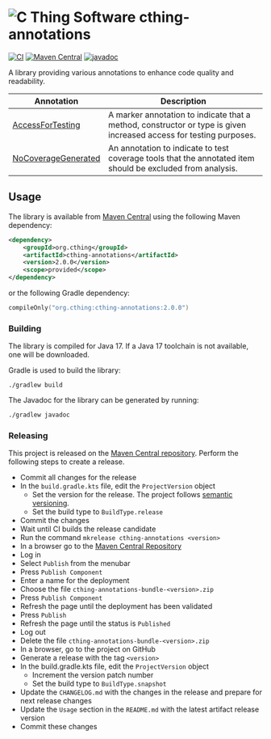 # ![C Thing Software](https://www.cthing.com/branding/CThingSoftware-57x60.png "C Thing Software") cthing-annotations

[![CI](https://github.com/cthing/cthing-annotations/actions/workflows/ci.yml/badge.svg)](https://github.com/cthing/cthing-annotations/actions/workflows/ci.yml)
[![Maven Central](https://maven-badges.herokuapp.com/maven-central/org.cthing/cthing-annotations/badge.svg)](https://maven-badges.herokuapp.com/maven-central/org.cthing/cthing-annotations)
[![javadoc](https://javadoc.io/badge2/org.cthing/cthing-annotations/javadoc.svg)](https://javadoc.io/doc/org.cthing/cthing-annotations)

A library providing various annotations to enhance code quality and readability.

| Annotation                                                                                                                                 | Description                                                                                                                               |
|--------------------------------------------------------------------------------------------------------------------------------------------|-------------------------------------------------------------------------------------------------------------------------------------------|
| [AccessForTesting](https://javadoc.io/doc/org.cthing/cthing-annotations/latest/org/cthing/annotations/AccessForTesting.html)               | A marker annotation to indicate that a method, constructor or type is given increased access for testing purposes.                        |
| [NoCoverageGenerated](https://javadoc.io/doc/org.cthing/cthing-annotations/latest/org/cthing/annotations/NoCoverageGenerated.html)         | An annotation to indicate to test coverage tools that the annotated item should be excluded from analysis.                                |

## Usage
The library is available from [Maven Central](https://repo.maven.apache.org/maven2/org/cthing/cthing-annotations/) using the following Maven dependency:
```xml
<dependency>
    <groupId>org.cthing</groupId>
    <artifactId>cthing-annotations</artifactId>
    <version>2.0.0</version>
    <scope>provided</scope>
</dependency>
```
or the following Gradle dependency:
```kotlin
compileOnly("org.cthing:cthing-annotations:2.0.0")
```

### Building
The library is compiled for Java 17. If a Java 17 toolchain is not available, one will be downloaded.

Gradle is used to build the library:
```
./gradlew build
```
The Javadoc for the library can be generated by running:
```bash
./gradlew javadoc
```

### Releasing
This project is released on the [Maven Central repository](https://central.sonatype.com/artifact/org.cthing/cthing-annotations).
Perform the following steps to create a release.

- Commit all changes for the release
- In the `build.gradle.kts` file, edit the `ProjectVersion` object
    - Set the version for the release. The project follows [semantic versioning](https://semver.org/).
    - Set the build type to `BuildType.release`
- Commit the changes
- Wait until CI builds the release candidate
- Run the command `mkrelease cthing-annotations <version>`
- In a browser go to the [Maven Central Repository](https://central.sonatype.com/)
- Log in
- Select `Publish` from the menubar
- Press `Publish Component`
- Enter a name for the deployment
- Choose the file `cthing-annotations-bundle-<version>.zip`
- Press `Publish Component`
- Refresh the page until the deployment has been validated
- Press `Publish`
- Refresh the page until the status is `Published`
- Log out
- Delete the file `cthing-annotations-bundle-<version>.zip`
- In a browser, go to the project on GitHub
- Generate a release with the tag `<version>`
- In the build.gradle.kts file, edit the `ProjectVersion` object
    - Increment the version patch number
    - Set the build type to `BuildType.snapshot`
- Update the `CHANGELOG.md` with the changes in the release and prepare for next release changes
- Update the `Usage` section in the `README.md` with the latest artifact release version
- Commit these changes
